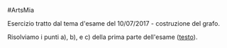 #ArtsMia 

Esercizio tratto dal tema d'esame del 10/07/2017 - costruzione del grafo.

Risolviamo i punti a), b), e c) della prima parte dell'esame ([testo](testo-esame.pdf)). 